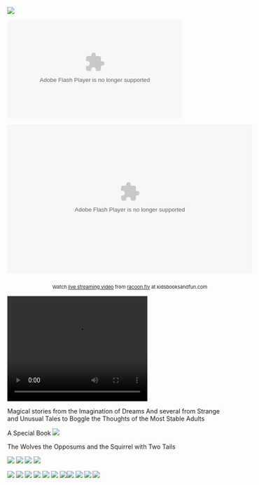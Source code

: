 

![](images/sometrainTT.png)

<object width="400" height="224" >
<param name="allowfullscreen" value="true" />
<param name="allowscriptaccess" value="always" />
<param name="movie" value="http://www.kidsbooksandfun.com/Video/racoon.mp4" />
<embed src="http://www.kidsbooksandfun.com/Video/racoon.mp4" type="application/x-shockwave-flash"
allowscriptaccess="always" allowfullscreen="true" width="400" height="224">
</embed>
</object>

<object width="560" height="340" id="lsplayer" classid="clsid:D27CDB6E-AE6D-11cf-96B8-444553540000"><param name="movie" value="http://kidsbooksandfun.com/racoon.flv"></param><param name="allowScriptAccess" value="always"></param><param name="allowFullScreen" value="true"></param><embed name="lsplayer" wmode="transparent" src="http://kidsbooksandfun.com/C:\Users\lfern\Videos\racoon.flv" width="560" height="340" allowScriptAccess="always" allowFullScreen="true" type="application/x-shockwave-flash"></embed></object><div style="font-size: 11px;padding-top:10px;text-align:center;width:560px">Watch <a href="http://www.kidsbooksandfun.com/?utm_source=C:\Users\lfern\Videos\racoon.flv" title="live streaming video">live streaming video</a> from <a href="http://www.kidsbooksandfun.com/" title="Watch video at kidsbooksandfun.com">racoon.flv</a> at kidsbooksandfun.com</div>

<video width="320" height="240" controls>
<source src=http://kidsbooksandfun.com/C:\Users\lfern\Videos\racoon.mp4" type="video/mp4">
</video> 
      
Magical stories from the Imagination of Dreams
And several from Strange and Unusual Tales to Boggle the Thoughts of the Most Stable Adults

A Special Book
![](images/wolves.png)

The Wolves the Opposums and the Squirrel with Two Tails

![](images/RingofSkeletons.jpg) ![](images/curse.jpg) ![](images/Bridge1.jpg) ![](images/godivawhata.jpg)

![](images/lady.jpg) ![](images/searchblackrose.jpg) ![](images/wizard.jpg) ![](images/tomturkey.jpg) 
![](images/unicorns.jpg)  ![](images/treasure.jpg) ![](images/summer.jpg)![](images/blackcats.jpg)
![](images/skeleton.png) ![](images/shipBirds.png) ![](images/cattmouseM.png)
